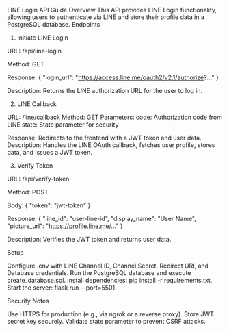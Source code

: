 LINE Login API Guide
Overview
This API provides LINE Login functionality, allowing users to authenticate via LINE and store their profile data in a PostgreSQL database.
Endpoints
1. Initiate LINE Login

URL: /api/line-login

Method: GET

Response:
{
  "login_url": "https://access.line.me/oauth2/v2.1/authorize?..."
}


Description: Returns the LINE authorization URL for the user to log in.


2. LINE Callback

URL: /line/callback
Method: GET
Parameters:
code: Authorization code from LINE
state: State parameter for security


Response: Redirects to the frontend with a JWT token and user data.
Description: Handles the LINE OAuth callback, fetches user profile, stores data, and issues a JWT token.

3. Verify Token

URL: /api/verify-token

Method: POST

Body:
{
  "token": "jwt-token"
}


Response:
{
  "line_id": "user-line-id",
  "display_name": "User Name",
  "picture_url": "https://profile.line.me/..."
}


Description: Verifies the JWT token and returns user data.


Setup

Configure .env with LINE Channel ID, Channel Secret, Redirect URI, and Database credentials.
Run the PostgreSQL database and execute create_database.sql.
Install dependencies: pip install -r requirements.txt.
Start the server: flask run --port=5501.

Security Notes

Use HTTPS for production (e.g., via ngrok or a reverse proxy).
Store JWT secret key securely.
Validate state parameter to prevent CSRF attacks.

